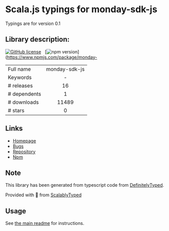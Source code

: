 
# Scala.js typings for monday-sdk-js

Typings are for version 0.1

## Library description:
[![GitHub license](https://img.shields.io/badge/license-MIT-blue.svg)](https://github.com/mondaycom/monday-sdk-js/blob/master/LICENSE) &nbsp; [![npm version](https://img.shields.io/npm/v/monday-sdk-js.svg?style=flat)](https://www.npmjs.com/package/monday-

|                    |                 |
| ------------------ | :-------------: |
| Full name          | monday-sdk-js |
| Keywords           | - |
| # releases         | 16 |
| # dependents       | 1 |
| # downloads        | 11489 |
| # stars            | 0 |

## Links
- [Homepage](https://github.com/mondaycom/monday-sdk-js#readme)
- [Bugs](https://github.com/mondaycom/monday-sdk-js/issues)
- [Repository](https://github.com/mondaycom/monday-sdk-js)
- [Npm](https://www.npmjs.com/package/monday-sdk-js)
    


## Note
This library has been generated from typescript code from [DefinitelyTyped](https://definitelytyped.org).

Provided with :purple_heart: from [ScalablyTyped](https://github.com/oyvindberg/ScalablyTyped)

## Usage
See [the main readme](../../readme.md) for instructions.


